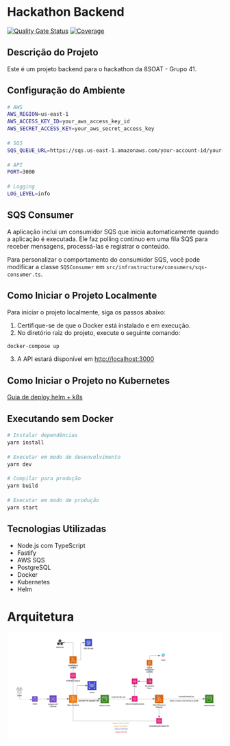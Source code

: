 # Hackathon Backend

[![Quality Gate Status](https://sonarcloud.io/api/project_badges/measure?project=8SOAT-GRUPO-41_hackathon-backend&metric=alert_status)](https://sonarcloud.io/summary/new_code?id=8SOAT-GRUPO-41_hackathon-backend)
[![Coverage](https://sonarcloud.io/api/project_badges/measure?project=8SOAT-GRUPO-41_hackathon-backend&metric=coverage)](https://sonarcloud.io/summary/new_code?id=8SOAT-GRUPO-41_hackathon-backend)

## Descrição do Projeto

Este é um projeto backend para o hackathon da 8SOAT - Grupo 41.

## Configuração do Ambiente


```bash
# AWS
AWS_REGION=us-east-1
AWS_ACCESS_KEY_ID=your_aws_access_key_id
AWS_SECRET_ACCESS_KEY=your_aws_secret_access_key

# SQS
SQS_QUEUE_URL=https://sqs.us-east-1.amazonaws.com/your-account-id/your-queue-name

# API
PORT=3000

# Logging
LOG_LEVEL=info
```

## SQS Consumer

A aplicação inclui um consumidor SQS que inicia automaticamente quando a aplicação é executada. Ele faz polling contínuo em uma fila SQS para receber mensagens, processá-las e registrar o conteúdo.

Para personalizar o comportamento do consumidor SQS, você pode modificar a classe `SQSConsumer` em `src/infrastructure/consumers/sqs-consumer.ts`.

## Como Iniciar o Projeto Localmente

Para iniciar o projeto localmente, siga os passos abaixo:

1. Certifique-se de que o Docker está instalado e em execução.
2. No diretório raiz do projeto, execute o seguinte comando:

```bash
docker-compose up
```

3. A API estará disponível em [http://localhost:3000](http://localhost:3000)

## Como Iniciar o Projeto no Kubernetes

[Guia de deploy helm + k8s](k8s/README.md)

## Executando sem Docker

```bash
# Instalar dependências
yarn install

# Executar em modo de desenvolvimento
yarn dev

# Compilar para produção
yarn build

# Executar em modo de produção
yarn start
```

## Tecnologias Utilizadas

- Node.js com TypeScript
- Fastify
- AWS SQS
- PostgreSQL
- Docker
- Kubernetes
- Helm 

# Arquitetura

![Arquitetura](./docs/architecture-hackathon.png)